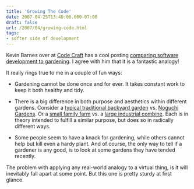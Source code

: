 ```yaml
---
title: 'Growing The Code'
date: 2007-04-25T13:40:00.000-07:00
draft: false
url: /2007/04/growing-code.html
tags: 
- softer side of development
---
```


Kevin Barnes over at [Code Craft](http://codecraft.info/) has a cool posting [comparing software development to gardening](http://codecraft.info/index.php/archives/82/). I agree with him that it is a fantastic analogy!  
  
It really rings true to me in a couple of fun ways:  

  
*   Gardening cannot be done once and for ever. It takes constant work to keep it both healthy and tidy.
  
*   There is a big difference in both purpose and aesthetics within different gardens. Consider a [typical traditional backyard garden](http://www.evergreensuk.com/images/circle-lawn04.jpg) vs. [Noguchi Gardens](http://www.noguchi.org/cascen.htm). Or a [small family farm](http://images.worldofstock.com/slides/TAU4006.jpg) vs. a [large industrial combine](http://www.monolithic.com/gallery/industrial/farm/farm02x.jpg). Each is in theory intended to fulfill a similar purpose, but does so in radically different ways.
  
*   Some people seem to have a knack for gardening, while others cannot help but kill even a hardy plant. And of course, the only way to tell if a gardener is any good, is to look at some gardens they have tended recently.
  

  
The problem with applying any real-world analogy to a virtual thing, is it will inevitably fall apart at some point. But this one is pretty sturdy at first glance.